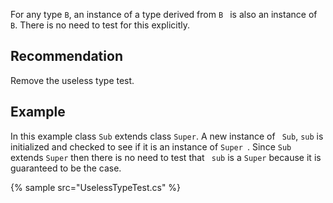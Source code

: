 For any type `B`, an instance of a type derived from `B ` is also an instance of `B`. There is no need to test for this explicitly.


## Recommendation
Remove the useless type test.


## Example
In this example class `Sub` extends class `Super`. A new instance of ` Sub`, `sub` is initialized and checked to see if it is an instance of `Super `. Since `Sub` extends `Super` then there is no need to test that ` sub` is a `Super` because it is guaranteed to be the case.

{% sample src="UselessTypeTest.cs" %}
